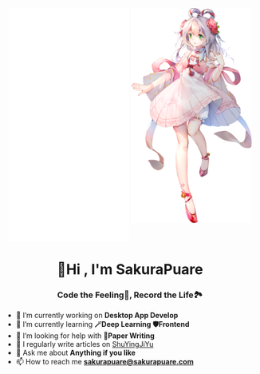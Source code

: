 <div align="center">
    <picture>
        <source media="(max-width: 767px)" srcset="./github-metrics.svg" width="100%">
        <img src="./github-metrics.svg" alt="Metrics" width="48%" align="top">
    </picture>
    <picture>
        <source media="(max-width: 767px)" srcset="./asset/00000-minimized.webp" width="100%">
        <a target="_blank" alt="LuoTianYi from Pixiv rokusa" href="https://www.pixiv.net/artworks/71684890">
            <img src="./asset/00000-minimized-720.webp" alt="Luotianyi" width="48%" align="top">
        </a>
    </picture>
</div>

<h1 align="center">👋Hi , I'm SakuraPuare
<h3 align="center">Code the Feeling🌼, Record the Life🏞️</h3>

- 🔭 I’m currently working on **Desktop App Develop**
- 🌱 I’m currently learning **🪄Deep Learning 🛡️Frontend**
- 🤝 I’m looking for help with **📄Paper Writing**
- 📝 I regularly write articles on [ShuYingJiYu](https://blog.sakurapuare.com)
- 💬 Ask me about **Anything if you like**
- 📫 How to reach me **<sakurapuare@sakurapuare.com>**